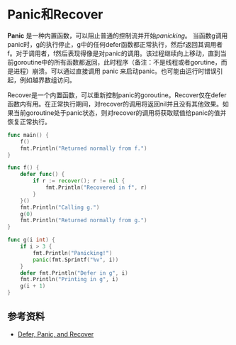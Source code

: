 # Panic和Recover

**Panic** 是一种内置函数，可以阻止普通的控制流并开始*panicking*。 当函数g调用panic时，g的执行停止，g中的任何defer函数都正常执行，然后f返回其调用者f。对于调用者，f然后表现得像是对panic的调用。该过程继续向上移动，直到当前goroutine中的所有函数都返回，此时程序（备注：不是线程或者gorutine，而是进程）崩溃。可以通过直接调用 panic 来启动panic。也可能由运行时错误引起，例如越界数组访问。

Recover是一个内置函数，可以重新控制panic的goroutine。Recover仅在defer函数内有用。在正常执行期间，对recover的调用将返回nil并且没有其他效果。如果当前goroutine处于panic状态，则对recover的调用将获取赋值给panic的值并恢复正常执行。

```go
func main() {
	f()
	fmt.Println("Returned normally from f.")
}

func f() {
	defer func() {
		if r := recover(); r != nil {
			fmt.Println("Recovered in f", r)
		}
	}()
	fmt.Println("Calling g.")
	g(0)
	fmt.Println("Returned normally from g.")
}

func g(i int) {
	if i > 3 {
		fmt.Println("Panicking!")
		panic(fmt.Sprintf("%v", i))
	}
	defer fmt.Println("Defer in g", i)
	fmt.Println("Printing in g", i)
	g(i + 1)
}
```



## 参考资料

- [Defer, Panic, and Recover](https://blog.golang.org/defer-panic-and-recover)